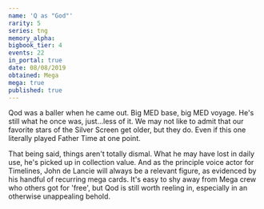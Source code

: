 ```yaml
---
name: 'Q as "God"'
rarity: 5
series: tng
memory_alpha:
bigbook_tier: 4
events: 22
in_portal: true
date: 08/08/2019
obtained: Mega
mega: true
published: true
---
```


Qod was a baller when he came out. Big MED base, big MED voyage. He's still what he once was, just...less of it. We may not like to admit that our favorite stars of the Silver Screen get older, but they do. Even if this one literally played Father Time at one point. 

That being said, things aren't totally dismal. What he may have lost in daily use, he's picked up in collection value. And as the principle voice actor for Timelines, John de Lancie will always be a relevant figure, as evidenced by his handful of recurring mega cards. It's easy to shy away from Mega crew who others got for 'free', but Qod is still worth reeling in, especially in an otherwise unappealing behold.
